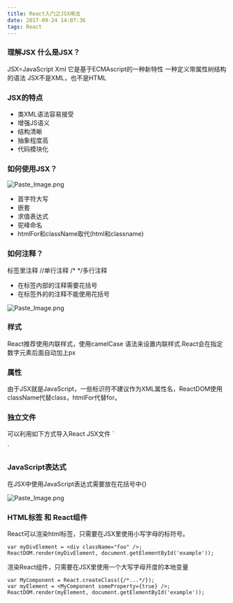 ```yaml
---
title: React入门之JSX用法
date: 2017-09-24 14:07:36
tags: React
---
```

### 理解JSX 什么是JSX？
JSX=JavaScript Xml
它是基于ECMAscript的一种新特性
一种定义带属性树结构的语法
JSX不是XML，也不是HTML

### JSX的特点
- 类XML语法容易接受
- 增强JS语义
- 结构清晰
- 抽象程度高
- 代码模块化

### 如何使用JSX？

![Paste_Image.png](http://upload-images.jianshu.io/upload_images/2088736-4d2bad837a954f5a.png?imageMogr2/auto-orient/strip%7CimageView2/2/w/1240)
- 首字符大写
- 嵌套 
- 求值表达式
- 驼峰命名
- htmlFor和className取代(html和classname)

### 如何注释？
标签里注释
//单行注释
/*    */多行注释

- 在标签内部的注释需要花括号
- 在标签外的的注释不能使用花括号

![Paste_Image.png](http://upload-images.jianshu.io/upload_images/2088736-b1e0909f8ac5e44d.png?imageMogr2/auto-orient/strip%7CimageView2/2/w/1240)

### 样式
React推荐使用内联样式，使用camelCase 语法来设置内联样式.React会在指定数字元素后面自动加上px

### 属性
由于JSX就是JavaScript，一些标识符不建议作为XML属性名，ReactDOM使用className代替class，htmlFor代替for。

### 独立文件
可以利用如下方式导入React JSX文件
`
<script type="text/babel" src="react_text.js"></script>
`
### JavaScript表达式
在JSX中使用JavaScript表达式需要放在花括号中{}


![Paste_Image.png](http://upload-images.jianshu.io/upload_images/2088736-46c073c610cef0b0.png?imageMogr2/auto-orient/strip%7CimageView2/2/w/1240)

### HTML标签 和 React组件
React可以渲染html标签，只需要在JSX里使用小写字母的标符号。
```
var myDivElement = <div className="foo" />;
ReactDOM.render(myDivElement, document.getElementById('example'));
````
渲染React组件，只需要在JSX里使用一个大写字母开度的本地变量
```
var MyComponent = React.createClass({/*...*/});
var myElement = <MyComponent someProperty={true} />;
ReactDOM.render(myElement, document.getElementById('example'));
```